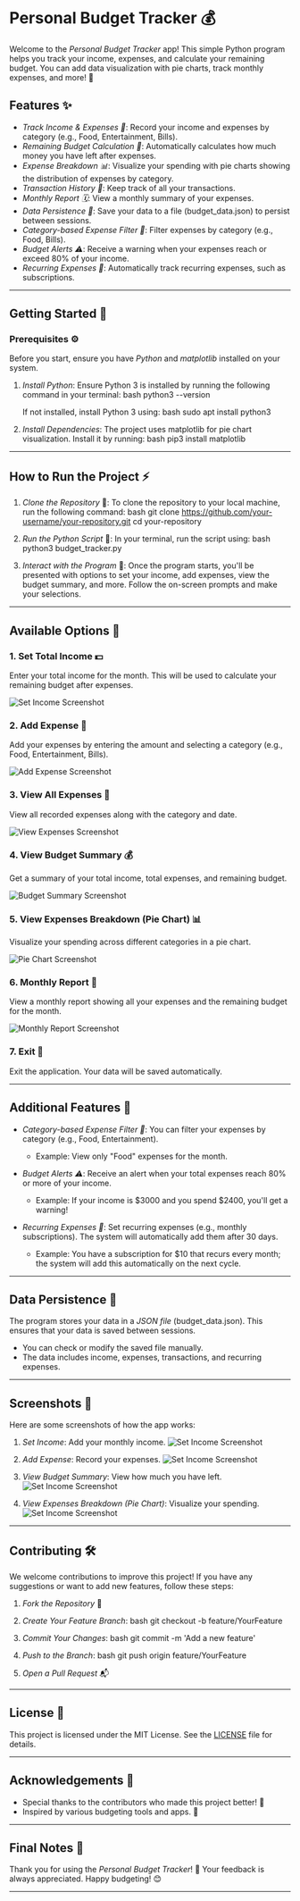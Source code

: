 # Personal Budget Tracker 💰

Welcome to the *Personal Budget Tracker* app! This simple Python program helps you track your income, expenses, and calculate your remaining budget. You can add data visualization with pie charts, track monthly expenses, and more! 🚀

## Features ✨

- *Track Income & Expenses 💸*: Record your income and expenses by category (e.g., Food, Entertainment, Bills).
- *Remaining Budget Calculation 🧮*: Automatically calculates how much money you have left after expenses.
- *Expense Breakdown 📊*: Visualize your spending with pie charts showing the distribution of expenses by category.
- *Transaction History 🔄*: Keep track of all your transactions.
- *Monthly Report 🗓️*: View a monthly summary of your expenses.
- *Data Persistence 💾*: Save your data to a file (budget_data.json) to persist between sessions.
- *Category-based Expense Filter 📂*: Filter expenses by category (e.g., Food, Bills).
- *Budget Alerts ⚠️*: Receive a warning when your expenses reach or exceed 80% of your income.
- *Recurring Expenses 🔄*: Automatically track recurring expenses, such as subscriptions.

---

## Getting Started 🚀

### Prerequisites ⚙️

Before you start, ensure you have *Python* and *matplotlib* installed on your system.

1. *Install Python*: Ensure Python 3 is installed by running the following command in your terminal:
    bash
    python3 --version
    
   If not installed, install Python 3 using:
    bash
    sudo apt install python3
    

2. *Install Dependencies*: The project uses matplotlib for pie chart visualization. Install it by running:
    bash
    pip3 install matplotlib
    

---

## How to Run the Project ⚡

1. *Clone the Repository* 🍴:
    To clone the repository to your local machine, run the following command:
    bash
    git clone https://github.com/your-username/your-repository.git
    cd your-repository
    

2. *Run the Python Script* 🎯:
    In your terminal, run the script using:
    bash
    python3 budget_tracker.py
    

3. *Interact with the Program* 📝:
    Once the program starts, you'll be presented with options to set your income, add expenses, view the budget summary, and more. Follow the on-screen prompts and make your selections.

---

## Available Options 🧩

### 1. Set Total Income 💵
Enter your total income for the month. This will be used to calculate your remaining budget after expenses.

![Set Income Screenshot](#)

### 2. Add Expense 💸
Add your expenses by entering the amount and selecting a category (e.g., Food, Entertainment, Bills).

![Add Expense Screenshot](#)

### 3. View All Expenses 🧐
View all recorded expenses along with the category and date.

![View Expenses Screenshot](#)

### 4. View Budget Summary 💰
Get a summary of your total income, total expenses, and remaining budget.

![Budget Summary Screenshot](#)

### 5. View Expenses Breakdown (Pie Chart) 📊
Visualize your spending across different categories in a pie chart.

![Pie Chart Screenshot](#)

### 6. Monthly Report 📅
View a monthly report showing all your expenses and the remaining budget for the month.

![Monthly Report Screenshot](#)

### 7. Exit 🚪
Exit the application. Your data will be saved automatically.

---

## Additional Features 🎉

- *Category-based Expense Filter 📂*: You can filter your expenses by category (e.g., Food, Entertainment).
    - Example: View only "Food" expenses for the month.
  
- *Budget Alerts ⚠️*: Receive an alert when your total expenses reach 80% or more of your income.
    - Example: If your income is $3000 and you spend $2400, you'll get a warning!

- *Recurring Expenses 🔄*: Set recurring expenses (e.g., monthly subscriptions). The system will automatically add them after 30 days.
    - Example: You have a subscription for $10 that recurs every month; the system will add this automatically on the next cycle.

---

## Data Persistence 💾

The program stores your data in a *JSON file* (budget_data.json). This ensures that your data is saved between sessions.

- You can check or modify the saved file manually.
- The data includes income, expenses, transactions, and recurring expenses.

---

## Screenshots 📸

Here are some screenshots of how the app works:

1. *Set Income*: Add your monthly income.
   ![![Set Income Screenshot](screenshots/budget1.png)
](#)

2. *Add Expense*: Record your expenses.
   ![![Set Income Screenshot](screenshots/budget2.png)
](#)

3. *View Budget Summary*: View how much you have left.
   ![![Set Income Screenshot](screenshots/budget3.png)
](#)

4. *View Expenses Breakdown (Pie Chart)*: Visualize your spending.
   ![![Set Income Screenshot](screenshots/budget4.png)
](#)

---

## Contributing 🛠️

We welcome contributions to improve this project! If you have any suggestions or want to add new features, follow these steps:

1. *Fork the Repository* 🍴
2. *Create Your Feature Branch*:
    bash
    git checkout -b feature/YourFeature
    
3. *Commit Your Changes*:
    bash
    git commit -m 'Add a new feature'
    
4. *Push to the Branch*:
    bash
    git push origin feature/YourFeature
    
5. *Open a Pull Request* 📬

---

## License 📝

This project is licensed under the MIT License. See the [LICENSE](LICENSE) file for details.

---

## Acknowledgements 🙌

- Special thanks to the contributors who made this project better! 🎉
- Inspired by various budgeting tools and apps. 📱

---

## Final Notes 📝

Thank you for using the *Personal Budget Tracker*! 💸 Your feedback is always appreciated. Happy budgeting! 😊

---


